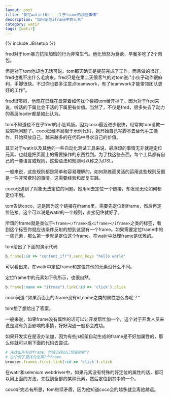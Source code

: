 ```yaml
---
layout: post
title: "爱在watir(6)————关于frame的那些事情"
description: "如何定位iframe中的元素"
category: watir
tags: [watir]
---
```

{% include JB/setup %}

fred对于tom暴力抗拒加班的行为非常生气。他化愤怒为食欲，早餐多吃了2个肉包。

但是对于tom他却也无话可说。tom那天确实是提前完成了工作，而且做的很好，fred也挑不出什么毛病来。fred只是在第二天很客气的对tom说:"小伙子动作很麻利，手脚很快。不过你也要多注意点teamwork，有了teamwork才能带领团队更好的工作"。

fred很郁闷，他现在已经在盘算着如何找个茬把tom给开掉了。因为对于fred来说，听话的下属比会干活的下属更有价值。当然了，不仅是fred，很多失去了动力的基层leader都是如此认为。

tom不知道也不在乎fred的小肚鸡肠。因为coco最近进步很快，经常向tom请教一些实际问题了。coco已经不局限于示例代码，她开始自己写脚本去替代手工操作，开始释放自己，越来越多的在代码中寻求自己的价值。

其实对于watir以及其他的一些自动化测试工具来说，最麻烦的事情无非就是定位元素。也就是把页面上的需要操作的东西找到。为了找这些东西，每个工具都有自己的一套语言或规则，这些语法和规则可以称之为DSL。

一般来说，这些规则都是简单和容易理解的，如何熟练而灵活的运用这些规则反倒是一件非常费时的事情。这需要经验和反复实践。

coco也遇到了对象无法定位的问题。她用id去定位一个链接，却发现无论如何都定位不到。

tom告诉coco，这是因为这个链接在iframe里，需要先定位到iframe，然后再定位链接。这个可以说是watir的一个规则，直接记住就好了。

所谓的frame就是类似于```<frame></frame>```或```<iframe></iframe>```之类的标签，看到这个标签你就应该条件反射的想到这里有一个frame。如果需要定位frame中的一些元素，那么第一步就是定位这个frame，在watir中处理frame是优雅的。

tom给出了下面的演示代码

```ruby
b.frame(:id => "content_ifr").send_keys "hello world"
```

可以看出来，在watir中定位frame和定位其他的元素没什么不同。

定位frame中的元素如下例所示，也很自然。

```ruby
b.frame(:name => "ifrmae").link(:id => 'click').click
```

coco问道:"如果页面上的iframe没有id,name之类的属性怎么办呢？"

tom想了想给出了答案。

一般来说，如果frame没有属性的话可以让开发帮忙加一个，这个对于开发人员来说是没有负面影响的事情，好好沟通一般都会成功。

如果开发实在是没办法加，因为有些js框架自动生成的frame是不好加属性的，那么你就可以用下面的代码去尝试。

```ruby
# 先找出所有的frame，然后选择自己想要的那个
# 这个例子里找的是第1个frame
browser.frames.first.link(:id => 'click').click
```

在watir和selenium webdriver中，如果元素没有特殊的好定位的属性的话，都可以用上面的方法，先找到全部的某种元素，然后定位到其中的一个。

coco听完若有所思，tom继续矛盾，因为他知道coco会的越多就会离他越远。



